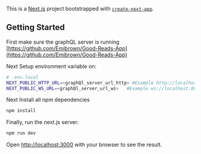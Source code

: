 This is a [Next.js](https://nextjs.org/) project bootstrapped with [`create-next-app`](https://github.com/vercel/next.js/tree/canary/packages/create-next-app).

## Getting Started

First make sure the graphQL server is running
[https://github.com/Emibrown/Good-Reads-App](https://github.com/Emibrown/Good-Reads-App)

Next Setup environment variable on:

```bash
# .env.local
NEXT_PUBLIC_HTTP_URL=<graphQl_server_url_http> #Example http://localhost:8081/graphql
NEXT_PUBLIC_WS_URL=<graphQl_server_url_ws>   #Example ws://localhost:8081/graphql

```


Next Install all npm dependencies

```bash
npm install

```


Finally, run the next.js server:

```bash
npm run dev

```


Open [http://localhost:3000](http://localhost:3000) with your browser to see the result.